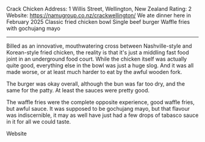 Crack Chicken
Address: 1 Willis Street, Wellington, New Zealand
Rating: 2
Website: https://namugroup.co.nz/crackwellington/
We ate dinner here in February 2025
Classic fried chicken bowl
Single beef burger
Waffle fries with gochujang mayo

-----------------

Billed as an innovative, mouthwatering cross between Nashville-style and Korean-style fried chicken, the reality is that it's just a middling fast food joint in an underground food court. While the chicken itself was actually quite good, everything else in the bowl was just a huge slog. And it was all made worse, or at least much harder to eat by the awful wooden fork.

The burger was okay overall, although the bun was far too dry, and the same for the patty. At least the sauces were pretty good. 

The waffle fries were the complete opposite experience, good waffle fries, but awful sauce. It was supposed to be gochujang mayo, but that flavour was indiscernible, it may as well have just had a few drops of tabasco sauce in it for all we could taste.

Website